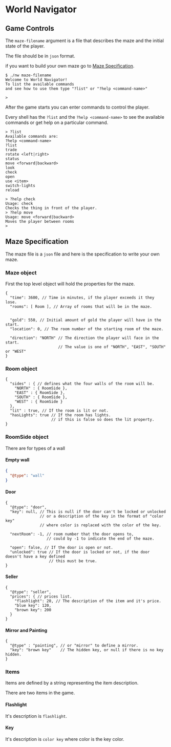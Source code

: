 # World Navigator

## Game Controls

The `maze-filename` argument is a file that describes 
the maze and the initial state of the player.

The file should be in `json` format.

if you want to build your own maze go to [Maze Specification](#maze-specification). 

```shell script
$ ./nw maze-filename
Welcome to World Navigator!
To list the available commands
and see how to use them type "?list" or "?help <command-name>"

> 
```

After the game starts you can enter commands to control the player. 

Every shell has the `?list` and the `?help <command-name>`
to see the available commands or get help on a particular command.

```shell script
> ?list
Available commands are:
?help <command-name>
?list
trade
rotate <left|right>
status
move <forward|backward>
look
check
open
use <item>
switch-lights
reload
```

```shell script
> ?help check
Usage: check
Checks the thing in front of the player.
> ?help move
Usage: move <forward|backward>
Moves the player between rooms
> 
```

## Maze Specification

The maze file is a `json` file and here is the specification to write your own maze.

### Maze object
First the top level object will hold the properties for the maze.

```
{
  "time": 3600, // Time in minutes, if the player exceeds it they lose.
  "rooms": [ Room ], // Array of rooms that will be in the maze.

  
  "gold": 550, // Initial amount of gold the player will have in the start.
  "location": 0, // The room number of the starting room of the maze.

  "direction": "NORTH" // The direction the player will face in the start.
                       // The value is one of "NORTH", "EAST", "SOUTH" or "WEST"
}
```

### Room object

```
{
  "sides" : { // defines what the four walls of the room will be.
    "NORTH" : { RoomSide },
    "EAST" : { RoomSide },
    "SOUTH" : { RoomSide },
    "WEST" : { RoomSide }
  },
  "lit" : true, // If the room is lit or not.
  "hasLights": true // If the room has lights.
                    // if this is false so does the lit property.
}
```

### RoomSide object

There are for types of a wall

#### Empty wall

```json
{
  "@type": "wall"
}
```

#### Door

```
{
  "@type": "door",
  "key": null, // This is null if the door can't be locked or unlocked 
               // or a description of the key in the format of "color key"
               // where color is replaced with the color of the key.

  "nextRoom": -1, // room number that the door opens to, 
                  // could by -1 to indicate the end of the maze.

  "open": false, // If the door is open or not.
  "unlocked": true // If the door is locked or not, if the door doesn't have a key defined
                   // this must be true.
}
```

#### Seller

```
{
  "@type": "seller",
  "prices": { // prices list.
    "flashlight": 20, // The description of the item and it's price.
    "blue key": 120,
    "brown key": 200
  }
}
```

#### Mirror and Painting

```
{
  "@type" : "painting", // or "mirror" to define a mirror.
  "key": "brown key"    // The hidden key, or null if there is no key hidden.
}
```

### Items

Items are defined by a string representing the item description.

There are two items in the game.

#### Flashlight

It's description is `flashlight`.

#### Key

It's description is `color key` where color is the key color.
 